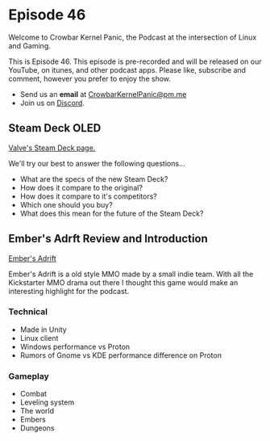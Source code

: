 Episode 46
=========

Welcome to Crowbar Kernel Panic,
the Podcast at the intersection of Linux and Gaming.

This is Episode 46.
This episode is pre-recorded and will be released on our YouTube, on itunes, and other podcast apps. Please like, subscribe and comment, however you prefer to enjoy the show.
- Send us an **email** at CrowbarKernelPanic@pm.me
- Join us on [Discord](https://discord.gg/Nx6HgaAuZ3). 

## Steam Deck OLED
[Valve's Steam Deck page.](https://www.steamdeck.com/en/oled)

We'll try our best to answer the following questions...

- What are the specs of the new Steam Deck?
- How does it compare to the original?
- How does it compare to it's competitors?
- Which one should you buy?
- What does this mean for the future of the Steam Deck?

## Ember's Adrft Review and Introduction
[Ember's Adrift](https://www.embersadrift.com/)

Ember's Adrift is a old style MMO made by a small indie team. With all the Kickstarter MMO drama out there I thought this game would make an interesting highlight for the podcast.

### Technical
- Made in Unity
- Linux client
- Windows performance vs Proton
- Rumors of Gnome vs KDE performance difference on Proton

### Gameplay
- Combat
- Leveling system
- The world
- Embers
- Dungeons
